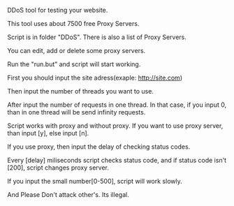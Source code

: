 DDoS tool for testing your website. 

This tool uses about 7500 free Proxy Servers. 

Script is in folder "DDoS". There is also a list of Proxy Servers. 

You can edit, add or delete some proxy servers. 

Run the "run.but" and script will start working. 

First you should input the site adress(exaple: http://site.com) 

Then input the number of threads you want to use. 

After input the number of requests in one thread. In that case, if you input 0, than in one thread will be send infinity requests. 

Script works with proxy and without proxy. If you want to use proxy server, than input [y], else input [n]. 

If you use proxy, then input the delay of checking status codes. 

Every [delay] miliseconds script checks status code, and if status code isn't [200], script changes proxy server.

If you input the small number[0-500], script will work slowly. 

And Please Don't attack other's. Its illegal.
